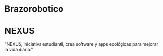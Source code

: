 # Brazorobotico

# NEXUS
 "NEXUS, iniciativa estudiantil, crea software y apps ecológicas para mejorar la vida diaria."
